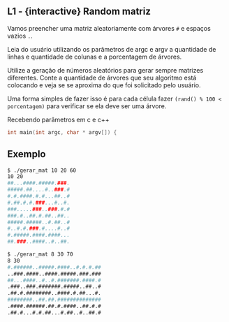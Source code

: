 ## L1 - {interactive} Random matriz

Vamos preencher uma matriz aleatoriamente com árvores `#` e espaços vazios `.`.

Leia do usuário utilizando os parâmetros de argc e argv a quantidade de linhas e quantidade de colunas e a porcentagem de árvores.

Utilize a geração de números aleatórios para gerar sempre matrizes diferentes. Conte a quantidade de árvores que seu algoritmo está colocando e veja se se aproxima do que foi solicitado pelo usuário.

Uma forma simples de fazer isso é para cada célula fazer `(rand() % 100 < porcentagem)` para verificar se ela deve ser uma árvore.

Recebendo parâmetros em c e c++
```c++
int main(int argc, char * argv[]) {
```


## Exemplo

```bash
$ ./gerar_mat 10 20 60
10 20
##...####.#####.###.
#####.##....#..###.#
#.#.####.#.#...##..#
#.##.#.#.###...#..#.
###.....###..###.#.#
###.#..##.#.##..##..
#####.#####..#.##..#
#..#.#.###.#....#..#
#.#####.####.####...
##.###..####..#..##.

$ ./gerar_mat 8 30 70
8 30
#.######..#####.####..#.#.#.##
..###.####..####.#####.###.###
##...####..#..#.#######.####.#
.###..###.#######.#####..##..#
.##.#.########..####.#.##...#.
########..##.##.##############
.####.######.##.#.####..##.#.#
.##.#...#.#.##...#.##..#..##.#

```